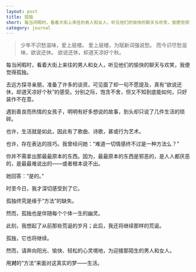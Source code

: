 ```yaml
---
layout: post
title: 孤独
short: 每当闲暇时，看着大街上来往的男人和女人，听见他们的愉快的聊天与欢笑，我便觉得孤独
category: journal
---
```


<blockquote class="poem">
  <p>
少年不识愁滋味，爱上层楼。
爱上层楼，为赋新词强说愁。
而今识尽愁滋味，欲说还休。
欲说还休，却道天凉好个秋。
  </p>
</blockquote>

每当闲暇时，看着大街上来往的男人和女人，听见他们的愉快的聊天与欢笑，我便觉得孤独。

去远方探寻亲朋，准备了许多的谈资，可见面了却一句不愿提及，真有“欲说还休，却道天凉好个秋”的感受。分别之际，饱含不舍，但又不知到底能如何，只好装作不在意。

遇到善良而热情的女孩子，明明有好多想说的故事，到头却只说了几件生活的琐碎。

也许，生活就是如此，因此有了歌曲、诗歌，甚或行为艺术。

也许，存在表达的技巧。我曾经问她：“难道一切情感终不过是一种方法么？”

你并不需拿出那最最原本的东西。因为，最最原本的东西是邪恶的，是人人都厌恶的，是最最难说出的——或者根本说不出。

她回答：“是的。”

时至今日，我才深切感受到了它。

孤独终究是缘于“方法”的缺失。

然而，孤独也是伴随每个个体一生的幽灵。

此刻，我想起了从前那些荒诞的岁月；此后，我还将继续那样的荒诞。

孤独，它也将继续。

然而，请奔向阳光、愉快、轻松的心灵境地，为迎接那陌生的男人和女人。

用**对**的“方法”来面对这真实的梦——生活。

